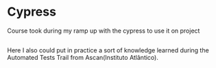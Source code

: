 # Cypress
Course took during my ramp up with the cypress to use it on project

##
Here I also could put in practice a sort of knowledge learned during the Automated Tests Trail from Ascan(Instituto Atlântico).
